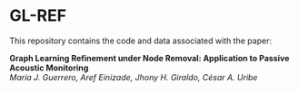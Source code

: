 # GL-REF

This repository contains the code and data associated with the paper:

**Graph Learning Refinement under Node Removal: Application to Passive Acoustic Monitoring**  
*Maria J. Guerrero, Aref Einizade, Jhony H. Giraldo, César A. Uribe*  


